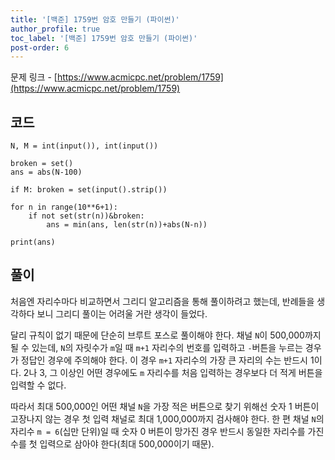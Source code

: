 ```yaml
---
title: '[백준] 1759번 암호 만들기 (파이썬)'
author_profile: true
toc_label: '[백준] 1759번 암호 만들기 (파이썬)'
post-order: 6
---
```


문제 링크 - [https://www.acmicpc.net/problem/1759](https://www.acmicpc.net/problem/1759)

## 코드
```python::lineons
N, M = int(input()), int(input())

broken = set()
ans = abs(N-100)

if M: broken = set(input().strip())

for n in range(10**6+1):
    if not set(str(n))&broken:
        ans = min(ans, len(str(n))+abs(N-n))

print(ans)
```

## 풀이
처음엔 자리수마다 비교하면서 그리디 알고리즘을 통해 풀이하려고 했는데, 반례들을 생각하다 보니 그리디 풀이는 어려울 거란 생각이 들었다.

달리 규칙이 없기 때문에 단순히 브루트 포스로 풀이해야 한다. 채널 `N`이 500,000까지 될 수 있는데, `N`의 자릿수가 `m`일 때 `m+1` 자리수의 번호를 입력하고 `-`버튼을 누르는 경우가 정답인 경우에 주의해야 한다. 이 경우 `m+1` 자리수의 가장 큰 자리의 수는 반드시 1이다. 2나 3, 그 이상인 어떤 경우에도 `m` 자리수를 처음 입력하는 경우보다 더 적게 버튼을 입력할 수 없다.

따라서 최대 500,000인 어떤 채널 `N`을 가장 적은 버튼으로 찾기 위해선 숫자 1 버튼이 고장나지 않는 경우 첫 입력 채널로 최대 1,000,000까지 검사해야 한다. 한 편 채널 `N`의 자리수 `m = 6`(십만 단위)일 때 숫자 0 버튼이 망가진 경우 반드시 동일한 자리수를 가진 수를 첫 입력으로 삼아야 한다(최대 500,000이기 때문).
